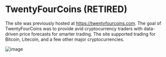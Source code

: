 # TwentyFourCoins (RETIRED)
The site was previously hosted at https://twentyfourcoins.com. The goal of TwentyFourCoins was to provide avid cryptocurrency traders with data-driven price forecasts for smarter trading. The site supported trading for Bitcoin, Litecoin, and a few other major cryptocurrencies.

![image](https://user-images.githubusercontent.com/12777137/147412233-6e9028e6-f784-41f7-9205-b431b00cc3aa.png)
